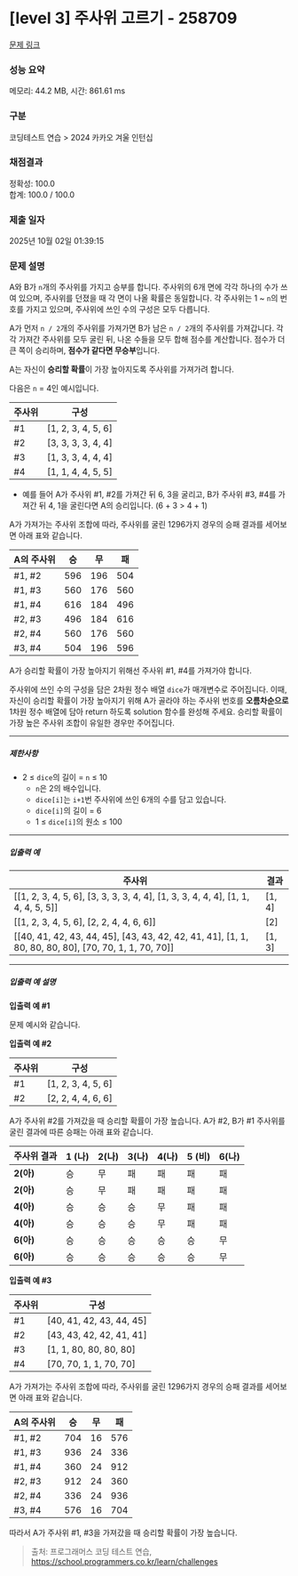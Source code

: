 # [level 3] 주사위 고르기 - 258709 

[문제 링크](https://school.programmers.co.kr/learn/courses/30/lessons/258709) 

### 성능 요약

메모리: 44.2 MB, 시간: 861.61 ms

### 구분

코딩테스트 연습 > 2024 카카오 겨울 인턴십

### 채점결과

정확성: 100.0<br/>합계: 100.0 / 100.0

### 제출 일자

2025년 10월 02일 01:39:15

### 문제 설명

<p>A와 B가 <code>n</code>개의 주사위를 가지고 승부를 합니다. 주사위의 6개 면에 각각 하나의 수가 쓰여 있으며, 주사위를 던졌을 때 각 면이 나올 확률은 동일합니다. 각 주사위는 1 ~ <code>n</code>의 번호를 가지고 있으며, 주사위에 쓰인 수의 구성은 모두 다릅니다. </p>

<p>A가 먼저 <code>n / 2</code>개의 주사위를 가져가면 B가 남은 <code>n / 2</code>개의 주사위를 가져갑니다. 각각 가져간 주사위를 모두 굴린 뒤, 나온 수들을 모두 합해 점수를 계산합니다. 점수가 더 큰 쪽이 승리하며, <strong>점수가 같다면 무승부</strong>입니다.</p>

<p>A는 자신이 <strong>승리할 확률</strong>이 가장 높아지도록 주사위를 가져가려 합니다.</p>

<p>다음은 <code>n</code> = 4인 예시입니다.</p>
<table class="table">
        <thead><tr>
<th>주사위</th>
<th>구성</th>
</tr>
</thead>
        <tbody><tr>
<td><font dir="auto" style="vertical-align: inherit;"><font dir="auto" style="vertical-align: inherit;">#1</font></font></td>
<td><font dir="auto" style="vertical-align: inherit;"><font dir="auto" style="vertical-align: inherit;">[1, 2, 3, 4, 5, 6]</font></font></td>
</tr>
<tr>
<td><font dir="auto" style="vertical-align: inherit;"><font dir="auto" style="vertical-align: inherit;">#2</font></font></td>
<td><font dir="auto" style="vertical-align: inherit;"><font dir="auto" style="vertical-align: inherit;">[3, 3, 3, 3, 4, 4]</font></font></td>
</tr>
<tr>
<td><font dir="auto" style="vertical-align: inherit;"><font dir="auto" style="vertical-align: inherit;">#3</font></font></td>
<td><font dir="auto" style="vertical-align: inherit;"><font dir="auto" style="vertical-align: inherit;">[1, 3, 3, 4, 4, 4]</font></font></td>
</tr>
<tr>
<td><font dir="auto" style="vertical-align: inherit;"><font dir="auto" style="vertical-align: inherit;">#4</font></font></td>
<td><font dir="auto" style="vertical-align: inherit;"><font dir="auto" style="vertical-align: inherit;">[1, 1, 4, 4, 5, 5]</font></font></td>
</tr>
</tbody>
      </table>
<ul>
<li>예를 들어 A가 주사위 #1, #2를 가져간 뒤 6, 3을 굴리고, B가 주사위 #3, #4를 가져간 뒤 4, 1을 굴린다면 A의 승리입니다. (6 + 3 &gt; 4 + 1)</li>
</ul>

<p>A가 가져가는 주사위 조합에 따라, 주사위를 굴린 1296가지 경우의 승패 결과를 세어보면 아래 표와 같습니다.</p>
<table class="table">
        <thead><tr>
<th>A의 주사위</th>
<th>승</th>
<th>무</th>
<th>패</th>
</tr>
</thead>
        <tbody><tr>
<td><font dir="auto" style="vertical-align: inherit;"><font dir="auto" style="vertical-align: inherit;">#1, #2</font></font></td>
<td><font dir="auto" style="vertical-align: inherit;"><font dir="auto" style="vertical-align: inherit;">596</font></font></td>
<td><font dir="auto" style="vertical-align: inherit;"><font dir="auto" style="vertical-align: inherit;">196</font></font></td>
<td><font dir="auto" style="vertical-align: inherit;"><font dir="auto" style="vertical-align: inherit;">504</font></font></td>
</tr>
<tr>
<td><font dir="auto" style="vertical-align: inherit;"><font dir="auto" style="vertical-align: inherit;">#1, #3</font></font></td>
<td><font dir="auto" style="vertical-align: inherit;"><font dir="auto" style="vertical-align: inherit;">560</font></font></td>
<td><font dir="auto" style="vertical-align: inherit;"><font dir="auto" style="vertical-align: inherit;">176</font></font></td>
<td><font dir="auto" style="vertical-align: inherit;"><font dir="auto" style="vertical-align: inherit;">560</font></font></td>
</tr>
<tr>
<td><font dir="auto" style="vertical-align: inherit;"><font dir="auto" style="vertical-align: inherit;">#1, #4</font></font></td>
<td><font dir="auto" style="vertical-align: inherit;"><font dir="auto" style="vertical-align: inherit;">616</font></font></td>
<td><font dir="auto" style="vertical-align: inherit;"><font dir="auto" style="vertical-align: inherit;">184</font></font></td>
<td><font dir="auto" style="vertical-align: inherit;"><font dir="auto" style="vertical-align: inherit;">496</font></font></td>
</tr>
<tr>
<td><font dir="auto" style="vertical-align: inherit;"><font dir="auto" style="vertical-align: inherit;">#2, #3</font></font></td>
<td><font dir="auto" style="vertical-align: inherit;"><font dir="auto" style="vertical-align: inherit;">496</font></font></td>
<td><font dir="auto" style="vertical-align: inherit;"><font dir="auto" style="vertical-align: inherit;">184</font></font></td>
<td><font dir="auto" style="vertical-align: inherit;"><font dir="auto" style="vertical-align: inherit;">616</font></font></td>
</tr>
<tr>
<td><font dir="auto" style="vertical-align: inherit;"><font dir="auto" style="vertical-align: inherit;">#2, #4</font></font></td>
<td><font dir="auto" style="vertical-align: inherit;"><font dir="auto" style="vertical-align: inherit;">560</font></font></td>
<td><font dir="auto" style="vertical-align: inherit;"><font dir="auto" style="vertical-align: inherit;">176</font></font></td>
<td><font dir="auto" style="vertical-align: inherit;"><font dir="auto" style="vertical-align: inherit;">560</font></font></td>
</tr>
<tr>
<td><font dir="auto" style="vertical-align: inherit;"><font dir="auto" style="vertical-align: inherit;">#3, #4</font></font></td>
<td><font dir="auto" style="vertical-align: inherit;"><font dir="auto" style="vertical-align: inherit;">504</font></font></td>
<td><font dir="auto" style="vertical-align: inherit;"><font dir="auto" style="vertical-align: inherit;">196</font></font></td>
<td><font dir="auto" style="vertical-align: inherit;"><font dir="auto" style="vertical-align: inherit;">596</font></font></td>
</tr>
</tbody>
      </table>
<p>A가 승리할 확률이 가장 높아지기 위해선 주사위 #1, #4를 가져가야 합니다.</p>

<p>주사위에 쓰인 수의 구성을 담은 2차원 정수 배열 <code>dice</code>가 매개변수로 주어집니다. 이때, 자신이 승리할 확률이 가장 높아지기 위해 A가 골라야 하는 주사위 번호를 <strong>오름차순으로</strong> 1차원 정수 배열에 담아 return 하도록 solution 함수를 완성해 주세요. 승리할 확률이 가장 높은 주사위 조합이 유일한 경우만 주어집니다. </p>

<hr>

<h5>제한사항</h5>

<ul>
<li>2 ≤ <code>dice</code>의 길이 = <code>n</code> ≤ 10

<ul>
<li><code>n</code>은 2의 배수입니다.</li>
<li><code>dice[i]</code>는 <code>i+1</code>번 주사위에 쓰인 6개의 수를 담고 있습니다.</li>
<li><code>dice[i]</code>의 길이 = 6</li>
<li>1 ≤ <code>dice[i]</code>의 원소 ≤ 100</li>
</ul></li>
</ul>

<hr>

<h5>입출력 예</h5>
<table class="table">
        <thead><tr>
<th><font dir="auto" style="vertical-align: inherit;"><font dir="auto" style="vertical-align: inherit;">주사위</font></font></th>
<th><font dir="auto" style="vertical-align: inherit;"><font dir="auto" style="vertical-align: inherit;">결과</font></font></th>
</tr>
</thead>
        <tbody><tr>
<td><font dir="auto" style="vertical-align: inherit;"><font dir="auto" style="vertical-align: inherit;">[[1, 2, 3, 4, 5, 6], [3, 3, 3, 3, 4, 4], [1, 3, 3, 4, 4, 4], [1, 1, 4, 4, 5, 5]]</font></font></td>
<td><font dir="auto" style="vertical-align: inherit;"><font dir="auto" style="vertical-align: inherit;">[1, 4]</font></font></td>
</tr>
<tr>
<td><font dir="auto" style="vertical-align: inherit;"><font dir="auto" style="vertical-align: inherit;">[[1, 2, 3, 4, 5, 6], [2, 2, 4, 4, 6, 6]]</font></font></td>
<td><font dir="auto" style="vertical-align: inherit;"><font dir="auto" style="vertical-align: inherit;">[2]</font></font></td>
</tr>
<tr>
<td><font dir="auto" style="vertical-align: inherit;"><font dir="auto" style="vertical-align: inherit;">[[40, 41, 42, 43, 44, 45], [43, 43, 42, 42, 41, 41], [1, 1, 80, 80, 80, 80], [70, 70, 1, 1, 70, 70]]</font></font></td>
<td><font dir="auto" style="vertical-align: inherit;"><font dir="auto" style="vertical-align: inherit;">[1, 3]</font></font></td>
</tr>
</tbody>
      </table>
<hr>

<h5>입출력 예 설명</h5>

<p><strong>입출력 예 #1</strong></p>

<p>문제 예시와 같습니다.</p>

<p><strong>입출력 예 #2</strong></p>
<table class="table">
        <thead><tr>
<th><font dir="auto" style="vertical-align: inherit;"><font dir="auto" style="vertical-align: inherit;">주사위</font></font></th>
<th><font dir="auto" style="vertical-align: inherit;"><font dir="auto" style="vertical-align: inherit;">구성</font></font></th>
</tr>
</thead>
        <tbody><tr>
<td><font dir="auto" style="vertical-align: inherit;"><font dir="auto" style="vertical-align: inherit;">#1</font></font></td>
<td><font dir="auto" style="vertical-align: inherit;"><font dir="auto" style="vertical-align: inherit;">[1, 2, 3, 4, 5, 6]</font></font></td>
</tr>
<tr>
<td><font dir="auto" style="vertical-align: inherit;"><font dir="auto" style="vertical-align: inherit;">#2</font></font></td>
<td><font dir="auto" style="vertical-align: inherit;"><font dir="auto" style="vertical-align: inherit;">[2, 2, 4, 4, 6, 6]</font></font></td>
</tr>
</tbody>
      </table>
<p>A가 주사위 #2를 가져갔을 때 승리할 확률이 가장 높습니다. A가 #2, B가 #1 주사위를 굴린 결과에 따른 승패는 아래 표와 같습니다.</p>
<table class="table">
        <thead><tr>
<th>주사위 결과</th>
<th><font dir="auto" style="vertical-align: inherit;"><font dir="auto" style="vertical-align: inherit;">1 (나)</font></font></th>
<th><font dir="auto" style="vertical-align: inherit;"><font dir="auto" style="vertical-align: inherit;">2(나)</font></font></th>
<th><font dir="auto" style="vertical-align: inherit;"><font dir="auto" style="vertical-align: inherit;">3(나)</font></font></th>
<th><font dir="auto" style="vertical-align: inherit;"><font dir="auto" style="vertical-align: inherit;">4(나)</font></font></th>
<th><font dir="auto" style="vertical-align: inherit;"><font dir="auto" style="vertical-align: inherit;">5 (비)</font></font></th>
<th><font dir="auto" style="vertical-align: inherit;"><font dir="auto" style="vertical-align: inherit;">6(나)</font></font></th>
</tr>
</thead>
        <tbody><tr>
<td><strong><font dir="auto" style="vertical-align: inherit;"><font dir="auto" style="vertical-align: inherit;">2(아)</font></font></strong></td>
<td><font dir="auto" style="vertical-align: inherit;"><font dir="auto" style="vertical-align: inherit;">승</font></font></td>
<td><font dir="auto" style="vertical-align: inherit;"><font dir="auto" style="vertical-align: inherit;">무</font></font></td>
<td><font dir="auto" style="vertical-align: inherit;"><font dir="auto" style="vertical-align: inherit;">패</font></font></td>
<td><font dir="auto" style="vertical-align: inherit;"><font dir="auto" style="vertical-align: inherit;">패</font></font></td>
<td><font dir="auto" style="vertical-align: inherit;"><font dir="auto" style="vertical-align: inherit;">패</font></font></td>
<td><font dir="auto" style="vertical-align: inherit;"><font dir="auto" style="vertical-align: inherit;">패</font></font></td>
</tr>
<tr>
<td><strong><font dir="auto" style="vertical-align: inherit;"><font dir="auto" style="vertical-align: inherit;">2(아)</font></font></strong></td>
<td><font dir="auto" style="vertical-align: inherit;"><font dir="auto" style="vertical-align: inherit;">승</font></font></td>
<td><font dir="auto" style="vertical-align: inherit;"><font dir="auto" style="vertical-align: inherit;">무</font></font></td>
<td><font dir="auto" style="vertical-align: inherit;"><font dir="auto" style="vertical-align: inherit;">패</font></font></td>
<td><font dir="auto" style="vertical-align: inherit;"><font dir="auto" style="vertical-align: inherit;">패</font></font></td>
<td><font dir="auto" style="vertical-align: inherit;"><font dir="auto" style="vertical-align: inherit;">패</font></font></td>
<td><font dir="auto" style="vertical-align: inherit;"><font dir="auto" style="vertical-align: inherit;">패</font></font></td>
</tr>
<tr>
<td><strong><font dir="auto" style="vertical-align: inherit;"><font dir="auto" style="vertical-align: inherit;">4(아)</font></font></strong></td>
<td><font dir="auto" style="vertical-align: inherit;"><font dir="auto" style="vertical-align: inherit;">승</font></font></td>
<td><font dir="auto" style="vertical-align: inherit;"><font dir="auto" style="vertical-align: inherit;">승</font></font></td>
<td><font dir="auto" style="vertical-align: inherit;"><font dir="auto" style="vertical-align: inherit;">승</font></font></td>
<td><font dir="auto" style="vertical-align: inherit;"><font dir="auto" style="vertical-align: inherit;">무</font></font></td>
<td><font dir="auto" style="vertical-align: inherit;"><font dir="auto" style="vertical-align: inherit;">패</font></font></td>
<td><font dir="auto" style="vertical-align: inherit;"><font dir="auto" style="vertical-align: inherit;">패</font></font></td>
</tr>
<tr>
<td><strong><font dir="auto" style="vertical-align: inherit;"><font dir="auto" style="vertical-align: inherit;">4(아)</font></font></strong></td>
<td><font dir="auto" style="vertical-align: inherit;"><font dir="auto" style="vertical-align: inherit;">승</font></font></td>
<td><font dir="auto" style="vertical-align: inherit;"><font dir="auto" style="vertical-align: inherit;">승</font></font></td>
<td><font dir="auto" style="vertical-align: inherit;"><font dir="auto" style="vertical-align: inherit;">승</font></font></td>
<td><font dir="auto" style="vertical-align: inherit;"><font dir="auto" style="vertical-align: inherit;">무</font></font></td>
<td><font dir="auto" style="vertical-align: inherit;"><font dir="auto" style="vertical-align: inherit;">패</font></font></td>
<td><font dir="auto" style="vertical-align: inherit;"><font dir="auto" style="vertical-align: inherit;">패</font></font></td>
</tr>
<tr>
<td><strong><font dir="auto" style="vertical-align: inherit;"><font dir="auto" style="vertical-align: inherit;">6(아)</font></font></strong></td>
<td><font dir="auto" style="vertical-align: inherit;"><font dir="auto" style="vertical-align: inherit;">승</font></font></td>
<td><font dir="auto" style="vertical-align: inherit;"><font dir="auto" style="vertical-align: inherit;">승</font></font></td>
<td><font dir="auto" style="vertical-align: inherit;"><font dir="auto" style="vertical-align: inherit;">승</font></font></td>
<td><font dir="auto" style="vertical-align: inherit;"><font dir="auto" style="vertical-align: inherit;">승</font></font></td>
<td><font dir="auto" style="vertical-align: inherit;"><font dir="auto" style="vertical-align: inherit;">승</font></font></td>
<td><font dir="auto" style="vertical-align: inherit;"><font dir="auto" style="vertical-align: inherit;">무</font></font></td>
</tr>
<tr>
<td><strong><font dir="auto" style="vertical-align: inherit;"><font dir="auto" style="vertical-align: inherit;">6(아)</font></font></strong></td>
<td><font dir="auto" style="vertical-align: inherit;"><font dir="auto" style="vertical-align: inherit;">승</font></font></td>
<td><font dir="auto" style="vertical-align: inherit;"><font dir="auto" style="vertical-align: inherit;">승</font></font></td>
<td><font dir="auto" style="vertical-align: inherit;"><font dir="auto" style="vertical-align: inherit;">승</font></font></td>
<td><font dir="auto" style="vertical-align: inherit;"><font dir="auto" style="vertical-align: inherit;">승</font></font></td>
<td><font dir="auto" style="vertical-align: inherit;"><font dir="auto" style="vertical-align: inherit;">승</font></font></td>
<td><font dir="auto" style="vertical-align: inherit;"><font dir="auto" style="vertical-align: inherit;">무</font></font></td>
</tr>
</tbody>
      </table>
<p><strong>입출력 예 #3</strong></p>
<table class="table">
        <thead><tr>
<th><font dir="auto" style="vertical-align: inherit;"><font dir="auto" style="vertical-align: inherit;">주사위</font></font></th>
<th><font dir="auto" style="vertical-align: inherit;"><font dir="auto" style="vertical-align: inherit;">구성</font></font></th>
</tr>
</thead>
        <tbody><tr>
<td><font dir="auto" style="vertical-align: inherit;"><font dir="auto" style="vertical-align: inherit;">#1</font></font></td>
<td><font dir="auto" style="vertical-align: inherit;"><font dir="auto" style="vertical-align: inherit;">[40, 41, 42, 43, 44, 45]</font></font></td>
</tr>
<tr>
<td><font dir="auto" style="vertical-align: inherit;"><font dir="auto" style="vertical-align: inherit;">#2</font></font></td>
<td><font dir="auto" style="vertical-align: inherit;"><font dir="auto" style="vertical-align: inherit;">[43, 43, 42, 42, 41, 41]</font></font></td>
</tr>
<tr>
<td><font dir="auto" style="vertical-align: inherit;"><font dir="auto" style="vertical-align: inherit;">#3</font></font></td>
<td><font dir="auto" style="vertical-align: inherit;"><font dir="auto" style="vertical-align: inherit;">[1, 1, 80, 80, 80, 80]</font></font></td>
</tr>
<tr>
<td><font dir="auto" style="vertical-align: inherit;"><font dir="auto" style="vertical-align: inherit;">#4</font></font></td>
<td><font dir="auto" style="vertical-align: inherit;"><font dir="auto" style="vertical-align: inherit;">[70, 70, 1, 1, 70, 70]</font></font></td>
</tr>
</tbody>
      </table>
<p><font dir="auto" style="vertical-align: inherit;"><font dir="auto" style="vertical-align: inherit;">A가 가져가는 주사위 조합에 따라, 주사위를 굴린 1296가지 경우의 승패 결과를 세어보면 아래 표와 같습니다.</font></font></p>
<table class="table">
        <thead><tr>
<th><font dir="auto" style="vertical-align: inherit;"><font dir="auto" style="vertical-align: inherit;">A의 주사위</font></font></th>
<th><font dir="auto" style="vertical-align: inherit;"><font dir="auto" style="vertical-align: inherit;">승</font></font></th>
<th><font dir="auto" style="vertical-align: inherit;"><font dir="auto" style="vertical-align: inherit;">무</font></font></th>
<th><font dir="auto" style="vertical-align: inherit;"><font dir="auto" style="vertical-align: inherit;">패</font></font></th>
</tr>
</thead>
        <tbody><tr>
<td><font dir="auto" style="vertical-align: inherit;"><font dir="auto" style="vertical-align: inherit;">#1, #2</font></font></td>
<td><font dir="auto" style="vertical-align: inherit;"><font dir="auto" style="vertical-align: inherit;">704</font></font></td>
<td><font dir="auto" style="vertical-align: inherit;"><font dir="auto" style="vertical-align: inherit;">16</font></font></td>
<td><font dir="auto" style="vertical-align: inherit;"><font dir="auto" style="vertical-align: inherit;">576</font></font></td>
</tr>
<tr>
<td><font dir="auto" style="vertical-align: inherit;"><font dir="auto" style="vertical-align: inherit;">#1, #3</font></font></td>
<td><font dir="auto" style="vertical-align: inherit;"><font dir="auto" style="vertical-align: inherit;">936</font></font></td>
<td><font dir="auto" style="vertical-align: inherit;"><font dir="auto" style="vertical-align: inherit;">24</font></font></td>
<td><font dir="auto" style="vertical-align: inherit;"><font dir="auto" style="vertical-align: inherit;">336</font></font></td>
</tr>
<tr>
<td><font dir="auto" style="vertical-align: inherit;"><font dir="auto" style="vertical-align: inherit;">#1, #4</font></font></td>
<td><font dir="auto" style="vertical-align: inherit;"><font dir="auto" style="vertical-align: inherit;">360</font></font></td>
<td><font dir="auto" style="vertical-align: inherit;"><font dir="auto" style="vertical-align: inherit;">24</font></font></td>
<td><font dir="auto" style="vertical-align: inherit;"><font dir="auto" style="vertical-align: inherit;">912</font></font></td>
</tr>
<tr>
<td><font dir="auto" style="vertical-align: inherit;"><font dir="auto" style="vertical-align: inherit;">#2, #3</font></font></td>
<td><font dir="auto" style="vertical-align: inherit;"><font dir="auto" style="vertical-align: inherit;">912</font></font></td>
<td><font dir="auto" style="vertical-align: inherit;"><font dir="auto" style="vertical-align: inherit;">24</font></font></td>
<td><font dir="auto" style="vertical-align: inherit;"><font dir="auto" style="vertical-align: inherit;">360</font></font></td>
</tr>
<tr>
<td><font dir="auto" style="vertical-align: inherit;"><font dir="auto" style="vertical-align: inherit;">#2, #4</font></font></td>
<td><font dir="auto" style="vertical-align: inherit;"><font dir="auto" style="vertical-align: inherit;">336</font></font></td>
<td><font dir="auto" style="vertical-align: inherit;"><font dir="auto" style="vertical-align: inherit;">24</font></font></td>
<td><font dir="auto" style="vertical-align: inherit;"><font dir="auto" style="vertical-align: inherit;">936</font></font></td>
</tr>
<tr>
<td><font dir="auto" style="vertical-align: inherit;"><font dir="auto" style="vertical-align: inherit;">#3, #4</font></font></td>
<td><font dir="auto" style="vertical-align: inherit;"><font dir="auto" style="vertical-align: inherit;">576</font></font></td>
<td><font dir="auto" style="vertical-align: inherit;"><font dir="auto" style="vertical-align: inherit;">16</font></font></td>
<td><font dir="auto" style="vertical-align: inherit;"><font dir="auto" style="vertical-align: inherit;">704</font></font></td>
</tr>
</tbody>
      </table>
<p>따라서 A가 주사위 #1, #3을 가져갔을 때 승리할 확률이 가장 높습니다.</p>


> 출처: 프로그래머스 코딩 테스트 연습, https://school.programmers.co.kr/learn/challenges